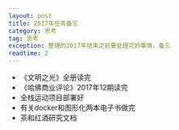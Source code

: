 ```yaml
---
layout: post
title: 2017年任务备忘
category: 思考
tag: 思考
exception: 整理的2017年结束之前要处理完的事情，备忘
readtime: 2
---
```


* 《文明之光》全册读完
* 《哈佛商业评论》2017年12期读完
* 全栈运动项目部署好
* 有关docker和图形化两本电子书做完
* 茶和红酒研究文档
